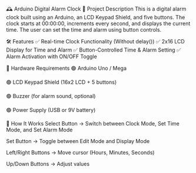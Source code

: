 🕰️ Arduino Digital Alarm Clock
📌 Project Description
This is a digital alarm clock built using an Arduino, an LCD Keypad Shield, and five buttons. The clock starts at 00:00:00, increments every second, and displays the current time. The user can set the time and alarm using button controls.

🛠 Features
✅ Real-time Clock Functionality (Without delay())
✅ 2x16 LCD Display for Time and Alarm
✅ Button-Controlled Time & Alarm Setting
✅ Alarm Activation with ON/OFF Toggle

🔧 Hardware Requirements
🟢 Arduino Uno / Mega

🟢 LCD Keypad Shield (16x2 LCD + 5 buttons)

🟢 Buzzer (for alarm sound, optional)

🟢 Power Supply (USB or 9V battery)

📜 How It Works
Select Button → Switch between Clock Mode, Set Time Mode, and Set Alarm Mode

Set Button → Toggle between Edit Mode and Display Mode

Left/Right Buttons → Move cursor (Hours, Minutes, Seconds)

Up/Down Buttons → Adjust values
